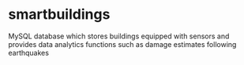 # smartbuildings
MySQL database which stores buildings equipped with sensors and provides data analytics functions such as damage estimates following earthquakes
